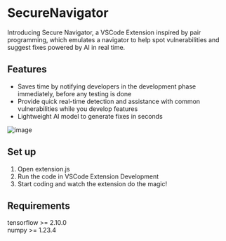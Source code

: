 # SecureNavigator

Introducing Secure Navigator, a VSCode Extension inspired by pair programming, which emulates a navigator to help spot vulnerabilities and suggest fixes powered by AI in real time.

## Features

- Saves time by notifying developers in the development phase immediately, before any testing is done
- Provide quick real-time detection and assistance with common vulnerabilities while you develop features
- Lightweight AI model to generate fixes in seconds <br>

![image](https://media.discordapp.net/attachments/256313888511885312/1038809598150328320/unknown.png)

## Set up

1. Open extension.js
2. Run the code in VSCode Extension Development
3. Start coding and watch the extension do the magic!

## Requirements

tensorflow >= 2.10.0 <br>
numpy >= 1.23.4

